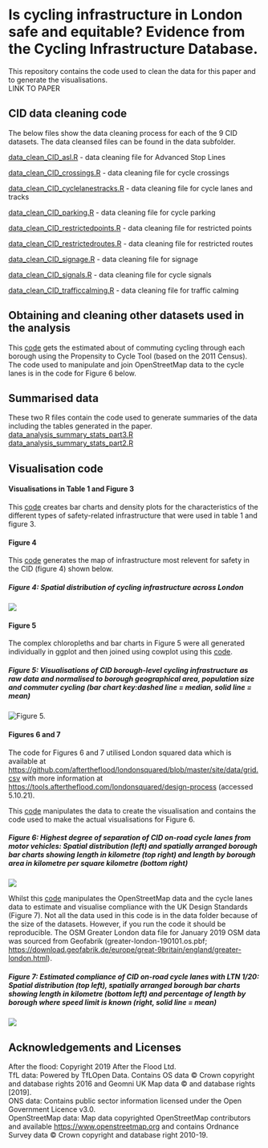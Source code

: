 # Is cycling infrastructure in London safe and equitable? Evidence from the Cycling Infrastructure Database.

This repository contains the code used to clean the data for this paper and to generate the visualisations.  
LINK TO PAPER

## CID data cleaning code 
The below files show the data cleaning process for each of the 9 CID datasets.  The data cleansed files can be found in the data subfolder.   

[data_clean_CID_asl.R](code/data_clean_CID_asl.R) - data cleaning file for Advanced Stop Lines  

[data_clean_CID_crossings.R](code/data_clean_CID_crossings.R) - data cleaning file for cycle crossings  

[data_clean_CID_cyclelanestracks.R](code/data_clean_CID_cyclelanetracks.R) - data cleaning file for cycle lanes and tracks  

[data_clean_CID_parking.R](code/data_clean_CID_parking.R) - data cleaning file for cycle parking  

[data_clean_CID_restrictedpoints.R](code/data_clean_CID_restrictedpoints.R) - data cleaning file for restricted points  

[data_clean_CID_restrictedroutes.R](code/data_clean_CID_restrictedroutes.R) - data cleaning file for restricted routes  

[data_clean_CID_signage.R](code/data_clean_CID_signage.R) - data cleaning file for signage  

[data_clean_CID_signals.R](code/data_clean_CID_signals.R) - data cleaning file for cycle signals  

[data_clean_CID_trafficcalming.R](code/data_clean_CID_trafficcalming.R) - data cleaning file for traffic calming

## Obtaining and cleaning other datasets used in the analysis  
This [code](code/get_pct_km_cycled.R) gets the estimated about of commuting cycling through each borough using the Propensity to Cycle Tool (based on the 2011 Census). The code used to manipulate and join OpenStreetMap data to the cycle lanes is in the code for Figure 6 below.    
  
## Summarised data
These two R files contain the code used to generate summaries of the data including the tables generated in the paper.  
[data_analysis_summary_stats_part3.R](code/data_analysis_summary_stats_part3.R)  
[data_analysis_summary_stats_part2.R](code/data_analysis_summary_stats_part2.R)
    
## Visualisation code  

#### Visualisations in Table 1 and Figure 3
This [code](code/visualise_characteristics.R) creates bar charts and density plots for the characteristics of the different types of safety-related infrastructure that were used in  table 1 and figure 3. 

#### Figure 4
This [code](code/visualise_all_assets.R) generates the map of infrastructure most relevent for safety in the CID (figure 4) shown below.
##### Figure 4: Spatial distribution of cycling infrastructure across London
![](images/Figure_4_resub.jpeg)

#### Figure 5
The complex chloropleths and bar charts in Figure 5 were all generated individually in ggplot and then joined using cowplot using this
[code](code/visualise_borough_chloropleths.R).
##### Figure 5: Visualisations of CID borough-level cycling infrastructure as raw data and normalised to borough geographical area, population size and commuter cycling (bar chart key:dashed line = median, solid line = mean) 
![Figure 5.](images/fig_5_full.jpeg)

#### Figures 6 and 7
The code for Figures 6 and 7 utilised London squared data which is available at https://github.com/aftertheflood/londonsquared/blob/master/site/data/grid.csv with more information at https://tools.aftertheflood.com/londonsquared/design-process (accessed 5.10.21).

This [code](code/visualise_cyclelanes.R) manipulates the data to create the visualisation and contains the code used to make the actual visualisations for Figure 6.
##### Figure 6: Highest degree of separation of CID on-road cycle lanes from motor vehicles: Spatial distribution (left) and spatially arranged borough bar charts showing length in kilometre (top right) and length by borough area in kilometre per square kilometre (bottom right)
![](images/Figure_6.jpeg) 

Whilst this [code](code/visualise_LTN1_20_compliance.R) manipulates the OpenStreetMap data and the cycle lanes data to estimate and visualise compliance with the UK Design Standards (Figure 7).  Not all the data used in this code is in the data folder because of the size of the datasets.  However, if you run the code it should be reproducible.  The OSM Greater London data file for January 2019 OSM data was sourced from Geofabrik (greater-london-190101.os.pbf; https://download.geofabrik.de/europe/great-9britain/england/greater-london.html).


##### Figure 7: Estimated compliance of CID on-road cycle lanes with LTN 1/20: Spatial distribution (top left), spatially arranged borough bar charts showing length in kilometre (bottom left) and percentage of length by borough where speed limit is known (right, solid line = mean)
![](images/Figure_7.jpeg)
  
  

## Acknowledgements and Licenses
After the flood: Copyright 2019 After the Flood Ltd.  
TfL data: Powered by TfLOpen Data.  Contains OS data © Crown copyright and database rights 2016 and Geomni UK Map data © and database rights [2019].  
ONS data: Contains public sector information licensed under the Open Government Licence v3.0.  
OpenStreetMap data: Map data copyrighted OpenStreetMap contributors and available https://www.openstreetmap.org and contains Ordnance Survey data © Crown copyright and database right 2010-19.




